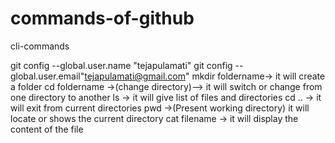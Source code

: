 # commands-of-github
 
 cli-commands
 
 git config --global.user.name "tejapulamati"
 git config --global.user.email"tejapulamati@gmail.com"
 mkdir foldername-> it will create a folder 
 cd foldername ->(change directory)--> it will switch or change from one directory to another 
 ls -> it will give list of files and directories
 cd .. -> it will exit from current directories
 pwd ->(Present working directory) it will locate or shows the current directory
 cat filename -> it will display the content of the file
 
 
